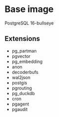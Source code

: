 # Base image

PostgreSQL 16-bullseye

## Extensions

* pg_partman
* pgvector
* pg_embedding
* anon
* decoderbufs
* wal2json
* postgis
* pgrouting
* pg_duckdb
* cron
* pgagent
* pgaudit
